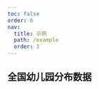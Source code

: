 ```yaml
---
toc: false
order: 6
nav:
  title: 示例
  path: /example
  order: 3
---
```


## 全国幼儿园分布数据

<code src= './topicLayer/index.tsx' compact="true" defaultShowCode></code>
